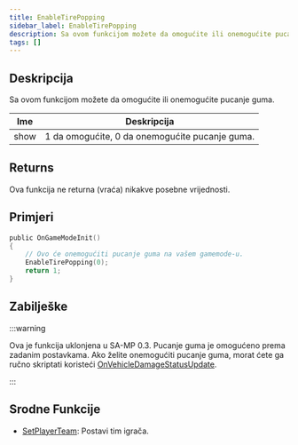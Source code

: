 ```yaml
---
title: EnableTirePopping
sidebar_label: EnableTirePopping
description: Sa ovom funkcijom možete da omogućite ili onemogućite pucanje guma.
tags: []
---
```


## Deskripcija

Sa ovom funkcijom možete da omogućite ili onemogućite pucanje guma.

| Ime  | Deskripcija                                    |
| ---- | ---------------------------------------------- |
| show | 1 da omogućite, 0 da onemogućite pucanje guma. |

## Returns

Ova funkcija ne returna (vraća) nikakve posebne vrijednosti.

## Primjeri

```c
public OnGameModeInit()
{
    // Ovo će onemogućiti pucanje guma na vašem gamemode-u.
    EnableTirePopping(0);
    return 1;
}
```

## Zabilješke

:::warning

Ova je funkcija uklonjena u SA-MP 0.3. Pucanje guma je omogućeno prema zadanim postavkama. Ako želite onemogućiti pucanje guma, morat ćete ga ručno skriptati koristeći [OnVehicleDamageStatusUpdate](OnVehicleDamageStatusUpdate).

:::

## Srodne Funkcije

- [SetPlayerTeam](SetPlayerTeam): Postavi tim igrača.

